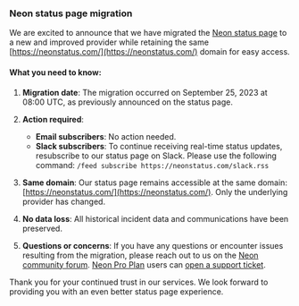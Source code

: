 ### Neon status page migration

We are excited to announce that we have migrated the [Neon status page](https://neonstatus.com/) to a new and improved provider while retaining the same [https://neonstatus.com/](https://neonstatus.com/) domain for easy access.

#### What you need to know:

1. **Migration date**: The migration occurred on September 25, 2023 at 08:00 UTC, as previously announced on the status page.
2. **Action required**:

    - **Email subscribers**: No action needed.
    - **Slack subscribers**: To continue receiving real-time status updates, resubscribe to our status page on Slack. Please use the following command: `/feed subscribe https://neonstatus.com/slack.rss`

3. **Same domain**: Our status page remains accessible at the same domain: [https://neonstatus.com/](https://neonstatus.com/). Only the underlying provider has changed.
4. **No data loss**: All historical incident data and communications have been preserved.
5. **Questions or concerns**: If you have any questions or encounter issues resulting from the migration, please reach out to us on the [Neon community forum](https://community.neon.tech/). [Neon Pro Plan](/docs/introduction/pro-plan) users can [open a support ticket](/docs/introduction/support).

Thank you for your continued trust in our services. We look forward to providing you with an even better status page experience.
